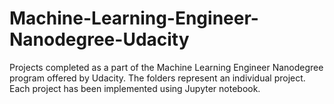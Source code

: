 # Machine-Learning-Engineer-Nanodegree-Udacity
Projects completed as a part of the Machine Learning Engineer Nanodegree program offered by Udacity.
The folders represent an individual project.
Each project has been implemented using Jupyter notebook.

